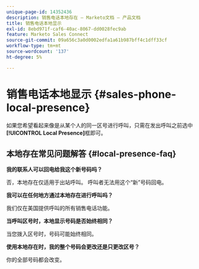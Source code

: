 ```yaml
---
unique-page-id: 14352436
description: 销售电话本地存在 — Marketo文档 — 产品文档
title: 销售电话本地显示
exl-id: 8ebd971f-caf6-40ac-8067-dd0028fec9ab
feature: Marketo Sales Connect
source-git-commit: 09a656c3a0d0002edfa1a61b987bff4c1dff33cf
workflow-type: tm+mt
source-wordcount: '137'
ht-degree: 5%

---
```


# 销售电话本地显示 {#sales-phone-local-presence}

如果您希望看起来像是从某个人的同一区号进行呼叫，只需在发出呼叫之前选中&#x200B;**[!UICONTROL Local Presence]**&#x200B;框即可。

## 本地存在常见问题解答 {#local-presence-faq}

**我的联系人可以回电给我这个新号码吗？**

否，本地存在仅适用于出站呼叫。 呼叫者无法用这个“新”号码回电。

**我可以在任何地方通过本地存在进行呼叫吗？**

我们仅在美国提供呼叫的所有销售电话功能。

**当呼叫区号时，本地显示号码是否始终相同？**

当您拨入区号时，号码可能始终相同。

**使用本地存在时，我的整个号码会更改还是只更改区号？**

你的全部号码都会改变。
